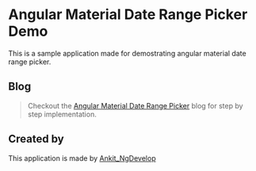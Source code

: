# Angular Material Date Range Picker Demo
This is a sample application made for demostrating angular material date range picker.

## Blog
> Checkout the [Angular Material Date Range Picker](https://www.c-sharpcorner.com/article/angular-material-date-range-picker/) blog for step by step implementation.

## Created by
This application is made by [Ankit_NgDevelop](https://twitter.com/ankit_ngdevelop)